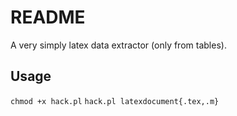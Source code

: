 README
======

A very simply latex data extractor (only from tables).

Usage
-----

`chmod +x hack.pl`
`hack.pl latexdocument{.tex,.m}`
